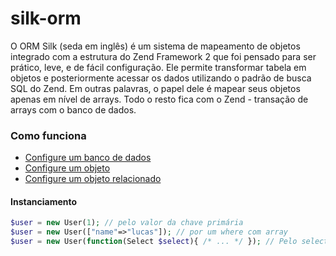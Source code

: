 # silk-orm

O ORM Silk (seda em inglês) é um sistema de mapeamento de objetos integrado com a estrutura do Zend Framework 2
que foi pensado para ser prático, leve, e de fácil configuração. Ele permite transformar tabela em objetos e posteriormente
acessar os dados utilizando o padrão de busca SQL do Zend. Em outras palavras, o papel dele é mapear seus objetos apenas
em nível de arrays. Todo o resto fica com o Zend - transação de arrays com o banco de dados.

### Como funciona

* [Configure um banco de dados](https://gist.github.com/hamboldt/b873f19576623f06607a)
* [Configure um objeto](https://gist.github.com/hamboldt/ad2ed7cf50c028b57373)
* [Configure um objeto relacionado](https://gist.github.com/hamboldt/463eab6bbb92559ee2cb)

#### Instanciamento
```php
$user = new User(1); // pelo valor da chave primária
$user = new User(["name"=>"lucas"]); // por um where com array
$user = new User(function(Select $select){ /* ... */ }); // Pelo select do zf2
```
